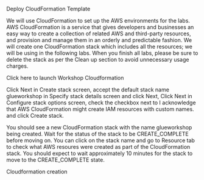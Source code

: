 Deploy CloudFormation Template

We will use CloudFormation to set up the AWS environments for the labs. AWS CloudFormation is a service that gives developers and businesses an easy way to create a collection of related AWS and third-party resources, and provision and manage them in an orderly and predictable fashion. We will create one CloudFormation stack which includes all the resources; we will be using in the following labs. When you finish all labs, please be sure to delete the stack as per the Clean up section to avoid unnecessary usage charges.

Click here to launch Workshop Cloudformation

Click Next in Create stack screen, accept the default stack name glueworkshop in Specify stack details screen and click Next, Click Next in Configure stack options screen, check the checkbox next to I acknowledge that AWS CloudFormation might create IAM resources with custom names. and click Create stack.

You should see a new CloudFormation stack with the name glueworkshop being created. Wait for the status of the stack to be CREATE_COMPLETE before moving on. You can click on the stack name and go to Resource tab to check what AWS resoures were created as part of the CloudFormation stack. You should expect to wait approximately 10 minutes for the stack to move to the CREATE_COMPLETE state.

Cloudformation creation
